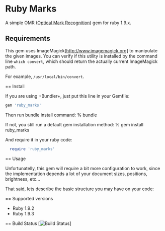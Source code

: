 Ruby Marks 
==========

A simple OMR ([Optical Mark Recognition](http://en.wikipedia.org/wiki/Optical_mark_recognition)) gem for ruby 1.9.x.


Requirements
------------

This gem uses ImageMagick[http://www.imagemagick.org] to manipulate the given images.
You can verify if this utility is installed by the command line `which convert`, which should return 
the actually current ImageMagick path.

For example, `/usr/local/bin/convert`.


== Install

If you are using +Bundler+, just put this line in your Gemfile:
```ruby
gem 'ruby_marks'
```

Then run bundle install command:
      % bundle

If not, you still run a default gem installation method:
      % gem install ruby_marks

And require it in your ruby code:
```ruby
  require 'ruby_marks' 
```

== Usage

Unfortunatelly, this gem will require a bit more configuration to work, since the implementation depends 
a lot of your document sizes, positions, brightness, etc...

That said, lets describe the basic structure you may have on your code:


== Supported versions

* Ruby 1.9.2
* Ruby 1.9.3

== Build Status [![Build Status](http://travis-ci.org/andrerpbts/ruby_marks)]

